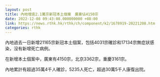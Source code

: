 ```yaml
---
layout: post
title: 內地增逾2.1萬宗新冠本土個案　廣東佔4150宗
date: 2022-12-08 09:43:08.000000000 +08:00
link: https://news.rthk.hk/rthk/ch/component/k2/1678919-20221208.htm
categories: rthk
---
```


內地過去一日新增21165宗新冠本土個案，包括4031宗確診和17134宗無症狀感染，沒有新增死亡病例。

在新增本土個案中，廣東有4150宗，北京3362宗，重慶3161宗。

內地累計有超過35萬4千人確診，5235人死亡，超過30萬5千人康復出院。
